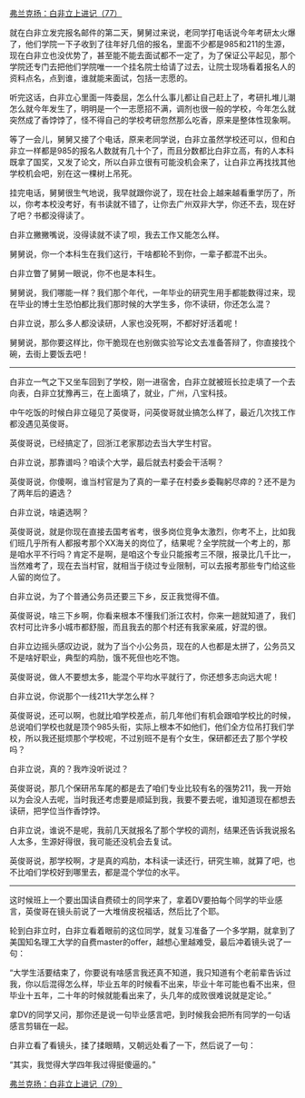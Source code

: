 <p></p><a href="https://zhuanlan.zhihu.com/p/104153917" data-draft-node="block" data-draft-type="link-card" data-image="https://pic2.zhimg.com/v2-29985b0acf54d2af593c194ff2fbf295_180x120.jpg" data-image-width="883" data-image-height="289" class="internal">弗兰克扬：白非立上进记（77）</a><p>就在白非立发完报名邮件的第二天，舅舅过来说，老同学打电话说今年考研太火爆了，他们学院一下子收到了往年好几倍的报名，里面不少都是985和211的生源，现在白非立也没优势了，甚至能不能去面试都不一定了，为了保证公平起见，那个学院还专门去把他们学院唯一一个挂名院士给请了过去，让院士现场看着报名人的资料点名，点到谁，谁就能来面试，包括一志愿的。</p><p>听完这话，白非立心里面一阵委屈，怎么什么事儿都让自己赶上了，考研扎堆儿潮怎么就今年发生了，明明是一个一志愿招不满，调剂也很一般的学校，今年怎么就突然成了香饽饽了，怪不得自己的学校考研忽然那么吃香，原来是整体性现象啊。</p><p>等了一会儿，舅舅又接了个电话，原来老同学说，白非立虽然学校还可以，但和白非立一样都是985的报名人数就有几十个了，而且分数都比白非立高，有的人本科既拿了国奖，又发了论文，所以白非立很有可能没机会来了，让白非立再找找其他学校机会吧，别在这一棵树上吊死。</p><p>挂完电话，舅舅很生气地说，我早就跟你说了，现在社会上越来越看重学历了，所以，你考本校没考好，有书读就不错了，让你去广州双非大学，你还不去，现在好了吧？书都没得读了。</p><p>白非立撇撇嘴说，没得读就不读了呗，我去工作又能怎么样。</p><p>舅舅说，你一个本科生在我们这行，干啥都轮不到你，一辈子都混不出头。</p><p>白非立瞥了舅舅一眼说，你不也是本科生。</p><p>舅舅说，我们哪能一样？我们那个年代，一年毕业的研究生用手都能数得过来，现在毕业的博士生恐怕都比我们那时候的大学生多，你不读研，你还怎么混？</p><p>白非立说，那么多人都没读研，人家也没死啊，不都好好活着呢！</p><p>舅舅说，那你要这样比，你干脆现在也别做实验写论文去准备答辩了，你直接找个碗，去街上要饭去吧！</p><hr/><p>白非立一气之下又坐车回到了学校，刚一进宿舍，白非立就被班长拉走填了一个去向表，白非立犹豫再三，在上面填了，就业，广州，八宝科技。</p><p>中午吃饭的时候白非立碰见了英俊哥，问英俊哥就业搞怎么样了，最近几次找工作都没遇见英俊哥。</p><p>英俊哥说，已经搞定了，回浙江老家那边去当大学生村官。</p><p>白非立说，那靠谱吗？咱读个大学，最后就去村委会干活啊？</p><p>英俊哥说，你傻啊，谁当村官是为了真的一辈子在村委乡委鞠躬尽瘁的？还不是为了两年后的遴选？</p><p>白非立说，啥遴选啊？</p><p>英俊哥说，就是你现在直接去国考省考，很多岗位竞争太激烈，你考不上，比如我们班几乎所有人都报考那个XX海关的岗位了，结果呢？全学院就一个考上的，那是咱水平不行吗？肯定不是啊，是咱这个专业只能报考三不限，报录比几千比一，当然难考了，现在去当村官，就相当于绕过专业限制，可以去报考那些专门给这些人留的岗位了。</p><p>白非立说，为了个普通公务员还要三下乡，反正我觉得不值。</p><p>英俊哥说，啥三下乡啊，你看来根本不懂我们浙江农村，你来一趟就知道了，我们农村可比许多小城市都舒服，而且我去的那个村还有我家亲戚，好混的很。</p><p>白非立边摇头感叹边说，就为了当个小公务员，现在的人也都是太拼了，公务员又不是啥好职业，典型的鸡肋，饿不死但也吃不饱。</p><p>英俊哥说，做人不要想太多，能混个平均水平就行了，你还想多志向远大呢！</p><p>白非立说，你说那个一线211大学怎么样？</p><p>英俊哥说，还可以啊，也就比咱学校差点，前几年他们有机会跟咱学校比的时候，总说咱们学校也就是顶个985头衔，实际上根本不如他们，他们全方位吊打我们学校，所以我还挺烦那个学校呢，不过别班不是有个女生，保研都还去了那个学校吗？</p><p>白非立说，真的？我咋没听说过？</p><p>英俊哥说，那几个保研吊车尾的都是去了咱们专业比较有名的强势211，我一开始以为会没人去呢，当时我还考虑要是顺延到我，我要不要去呢，谁知道现在都想去读研，把学位当作香饽饽。</p><p>白非立说，谁说不是呢，我前几天就报名了那个学校的调剂，结果还告诉我说报名人太多，生源好得很，我可能还没机会去复试。</p><p>英俊哥说，那学校啊，才是真的鸡肋，本科读一读还行，研究生嘛，就算了吧，也不比咱们学校好到哪里去，都是混个学位的水平。</p><hr/><p>这时候班上一个要出国读自费硕士的同学来了，拿着DV要拍每个同学的毕业感言，英俊哥在镜头前说了一大堆俏皮祝福话，然后比了个耶。</p><p>轮到白非立时，白非立看着眼前的这位同学，就复习准备了一个多学期，就拿到了美国知名理工大学的自费master的offer，越想心里越难受，最后冲着镜头说了一句：</p><p>“大学生活要结束了，你要说有啥感言我还真不知道，我只知道有个老前辈告诉过我，你以后混得怎么样，毕业五年的时候看不出来，毕业十年可能也看不出来，但毕业十五年，二十年的时候就能看出来了，头几年的成败很难说就是定论。”</p><p>拿DV的同学又问，那你还是说一句毕业感言吧，到时候我会把所有同学的一句话感言剪辑在一起。</p><p>白非立看了看镜头，揉了揉眼睛，又朝远处看了一下，然后说了一句：</p><p>“其实，我觉得大学四年我过得挺傻逼的。”</p><a href="https://zhuanlan.zhihu.com/p/104176866" data-draft-node="block" data-draft-type="link-card" data-image="https://pic3.zhimg.com/v2-4544a92f6d42f04d2bdc77df0916b86e_180x120.jpg" data-image-width="1119" data-image-height="381" class="internal">弗兰克扬：白非立上进记（79）</a><p></p>